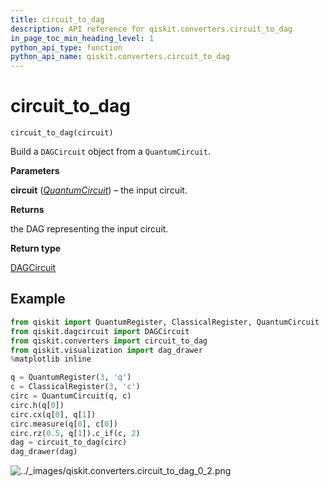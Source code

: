 ```yaml
---
title: circuit_to_dag
description: API reference for qiskit.converters.circuit_to_dag
in_page_toc_min_heading_level: 1
python_api_type: function
python_api_name: qiskit.converters.circuit_to_dag
---
```


# circuit\_to\_dag

<span id="qiskit.converters.circuit_to_dag" />

`circuit_to_dag(circuit)`

Build a `DAGCircuit` object from a `QuantumCircuit`.

**Parameters**

**circuit** ([*QuantumCircuit*](qiskit.circuit.QuantumCircuit "qiskit.circuit.QuantumCircuit")) – the input circuit.

**Returns**

the DAG representing the input circuit.

**Return type**

[DAGCircuit](qiskit.dagcircuit.DAGCircuit "qiskit.dagcircuit.DAGCircuit")

## Example

```python
from qiskit import QuantumRegister, ClassicalRegister, QuantumCircuit
from qiskit.dagcircuit import DAGCircuit
from qiskit.converters import circuit_to_dag
from qiskit.visualization import dag_drawer
%matplotlib inline

q = QuantumRegister(3, 'q')
c = ClassicalRegister(3, 'c')
circ = QuantumCircuit(q, c)
circ.h(q[0])
circ.cx(q[0], q[1])
circ.measure(q[0], c[0])
circ.rz(0.5, q[1]).c_if(c, 2)
dag = circuit_to_dag(circ)
dag_drawer(dag)
```

![../\_images/qiskit.converters.circuit\_to\_dag\_0\_2.png](/images/api/qiskit/0.19/qiskit.converters.circuit_to_dag_0_2.png)

